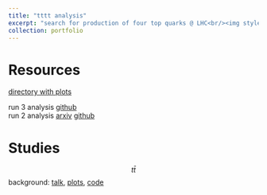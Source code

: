 ```yaml
---
title: "tttt analysis"
excerpt: "search for production of four top quarks @ LHC<br/><img style='width:50%' src='/images/tttt_diagrams.png'><br/>"
collection: portfolio
---
```


Resources  
========
[directory with plots](http://uaf-8.t2.ucsd.edu/~crowley/tttt)

run 3 analysis [github](https://github.com/cmstas/tttt)  
run 2 analysis [arxiv](https://arxiv.org/abs/1908.06463) [github](https://github.com/cmstas/FTAnalysis)  

Studies
=======

$$t\bar{t}$$ background: [talk](https://joseph-crowley.github.io/talks/tttt-jet-multiplicity), [plots](http://uaf-8.t2.ucsd.edu/~crowley/tttt/analyze_bjets_stacked), [code](https://github.com/joseph-crowley/nanotools-template/tree/analyze_bjets)


